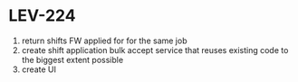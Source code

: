 # LEV-224
1. return shifts FW applied for for the same job
2. create shift application bulk accept service that reuses existing code to the biggest extent possible
3. create UI